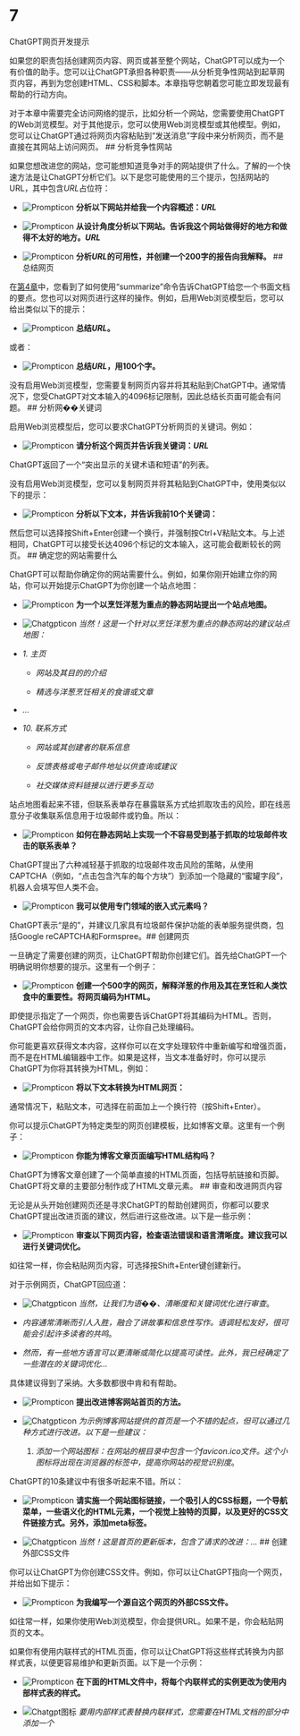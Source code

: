# 7

ChatGPT网页开发提示

如果您的职责包括创建网页内容、网页或甚至整个网站，ChatGPT可以成为一个有价值的助手。您可以让ChatGPT承担各种职责——从分析竞争性网站到起草网页内容，再到为您创建HTML、CSS和脚本。本章指导您朝着您可能立即发现最有帮助的行动方向。

对于本章中需要完全访问网络的提示，比如分析一个网站，您需要使用ChatGPT的Web浏览模型。对于其他提示，您可以使用Web浏览模型或其他模型。例如，您可以让ChatGPT通过将网页内容粘贴到“发送消息”字段中来分析网页，而不是直接在其网站上访问网页。  ## 分析竞争性网站

如果您想改进您的网站，您可能想知道竞争对手的网站提供了什么。了解的一个快速方法是让ChatGPT分析它们。以下是您可能使用的三个提示，包括网站的URL，其中包含*URL*占位符：

+   ![Prompticon](images/prompticon.png) **分析以下网站并给我一个内容概述：*URL***

+   ![Prompticon](images/prompticon.png) **从设计角度分析以下网站。告诉我这个网站做得好的地方和做得不太好的地方。*URL***

+   ![Prompticon](images/prompticon.png) **分析*URL*的可用性，并创建一个200字的报告向我解释。**  ## 总结网页

在[第4章](c04.xhtml)中，您看到了如何使用“summarize”命令告诉ChatGPT给您一个书面文档的要点。您也可以对网页进行这样的操作。例如，启用Web浏览模型后，您可以给出类似以下的提示：

+   ![Prompticon](images/prompticon.png) **总结*URL*。**

或者：

+   ![Prompticon](images/prompticon.png) **总结*URL*，用100个字。**

没有启用Web浏览模型，您需要复制网页内容并将其粘贴到ChatGPT中。通常情况下，您受ChatGPT对文本输入的4096标记限制，因此总结长页面可能会有问题。  ## 分析网��关键词

启用Web浏览模型后，您可以要求ChatGPT分析网页的关键词。例如：

+   ![Prompticon](images/prompticon.png) **请分析这个网页并告诉我关键词：*URL***

ChatGPT返回了一个“突出显示的关键术语和短语”的列表。

没有启用Web浏览模型，您可以复制网页并将其粘贴到ChatGPT中，使用类似以下的提示：

+   ![Prompticon](images/prompticon.png) **分析以下文本，并告诉我前10个关键词：**

然后您可以选择按Shift+Enter创建一个换行，并强制按Ctrl+V粘贴文本。与上述相同，ChatGPT可以接受长达4096个标记的文本输入，这可能会截断较长的网页。  ## 确定您的网站需要什么

ChatGPT可以帮助你确定你的网站需要什么。例如，如果你刚开始建立你的网站，你可以开始提示ChatGPT为你创建一个站点地图：

+   ![Prompticon](images/prompticon.png) **为一个以烹饪洋葱为重点的静态网站提出一个站点地图。**

+   ![Chatgpticon](images/chatgpticon.png) *当然！这是一个针对以烹饪洋葱为重点的静态网站的建议站点地图：*

+   *1\. 主页*

    +   *网站及其目的的介绍*

    +   *精选与洋葱烹饪相关的食谱或文章*

+   *…*

+   *10\. 联系方式*

    +   *网站或其创建者的联系信息*

    +   *反馈表格或电子邮件地址以供查询或建议*

    +   *社交媒体资料链接以进行更多互动*

站点地图看起来不错，但联系表单存在暴露联系方式给抓取攻击的风险，即在线恶意分子收集联系信息用于垃圾邮件或钓鱼。所以：

+   ![Prompticon](images/prompticon.png) **如何在静态网站上实现一个不容易受到基于抓取的垃圾邮件攻击的联系表单？**

ChatGPT提出了六种减轻基于抓取的垃圾邮件攻击风险的策略，从使用CAPTCHA（例如，“点击包含汽车的每个方块”）到添加一个隐藏的“蜜罐字段”，机器人会填写但人类不会。

+   ![Prompticon](images/prompticon.png) **我可以使用专门领域的嵌入式元素吗？**

ChatGPT表示“是的”，并建议几家具有垃圾邮件保护功能的表单服务提供商，包括Google reCAPTCHA和Formspree。## 创建网页

一旦确定了需要创建的网页，让ChatGPT帮助你创建它们。首先给ChatGPT一个明确说明你想要的提示。这里有一个例子：

+   ![Prompticon](images/prompticon.png) **创建一个500字的网页，解释洋葱的作用及其在烹饪和人类饮食中的重要性。将网页编码为HTML。**

即使提示指定了一个网页，你也需要告诉ChatGPT将其编码为HTML。否则，ChatGPT会给你网页的文本内容，让你自己处理编码。

你可能更喜欢获得文本内容，这样你可以在文字处理软件中重新编写和增强页面，而不是在HTML编辑器中工作。如果是这样，当文本准备好时，你可以提示ChatGPT为你将其转换为HTML，例如：

+   ![Prompticon](images/prompticon.png) **将以下文本转换为HTML网页：**

通常情况下，粘贴文本，可选择在前面加上一个换行符（按Shift+Enter）。

你可以提示ChatGPT为特定类型的网页创建模板，比如博客文章。这里有一个例子：

+   ![Prompticon](images/prompticon.png) **你能为博客文章页面编写HTML结构吗？**

ChatGPT为博客文章创建了一个简单直接的HTML页面，包括导航链接和页脚。ChatGPT将文章的主要部分制作成了HTML文章元素。  ## 审查和改进网页内容

无论是从头开始创建网页还是寻求ChatGPT的帮助创建网页，你都可以要求ChatGPT提出改进页面的建议，然后进行这些改进。以下是一些示例：

+   ![Prompticon](images/prompticon.png) **审查以下网页内容，检查语法错误和语言清晰度。建议我可以进行关键词优化。**

如往常一样，你会粘贴网页内容，可选择按Shift+Enter键创建新行。

对于示例网页，ChatGPT回应道：

+   ![Chatgpticon](images/chatgpticon.png) *当然，让我们为语��、清晰度和关键词优化进行审查*。

+   *内容通常清晰而引人入胜，融合了讲故事和信息性写作。语调轻松友好，很可能会引起许多读者的共鸣*。

+   *然而，有一些地方语言可以更清晰或简化以提高可读性。此外，我已经确定了一些潜在的关键词优化…*

具体建议得到了采纳。大多数都很中肯和有帮助。

+   ![Prompticon](images/prompticon.png) **提出改进博客网站首页的方法。**

+   ![Chatgpticon](images/chatgpticon.png) *为示例博客网站提供的首页是一个不错的起点，但可以通过几种方式进行改进。以下是一些建议：*

    1.  *添加一个网站图标：在网站的根目录中包含一个favicon.ico文件。这个小图标将出现在浏览器的标签中，提高你网站的视觉识别度*。

ChatGPT的10条建议中有很多听起来不错。所以：

+   ![Prompticon](images/prompticon.png) **请实施一个网站图标链接，一个吸引人的CSS标题，一个导航菜单，一些语义化的HTML元素，一个视觉上独特的页脚，以及更好的CSS文件链接方式。另外，添加meta标签。**

+   ![Chatgpticon](images/chatgpticon.png) *当然！这是首页的更新版本，包含了请求的改进：…*  ## 创建外部CSS文件

你可以让ChatGPT为你创建CSS文件。例如，你可以让ChatGPT指向一个网页，并给出如下提示：

+   ![Prompticon](images/prompticon.png) **为我编写一个源自这个网页的外部CSS文件。**

如往常一样，如果你使用Web浏览模型，你会提供URL。如果不是，你会粘贴网页的文本。

如果你有使用内联样式的HTML页面，你可以让ChatGPT将这些样式转换为内部样式表，以便更容易维护和更新页面。以下是一个示例：

+   ![Prompticon](images/prompticon.png) **在下面的HTML文件中，将每个内联样式的实例更改为使用内部样式表的样式。**

+   ![Chatgpt图标](images/chatgpticon.png) *要用内部样式表替换内联样式，您需要在HTML文档的<head>部分中添加一个<style>块，并创建适当的CSS选择器。我们将创建两个类：.table1和.table2，分别分配给您的表。这是更新后的HTML：*

正如你所看到的，ChatGPT很好地处理了这个任务。同样，ChatGPT很好地将HTML文档从内部样式切换到它创建的外部CSS文件。这是我使用的提示：

+   ![提示图标](images/prompticon.png) **在下面的HTML文件中，请将每个内部样式实例更改为外部CSS文件中的样式。创建CSS文件并将其命名为styles42.css。**  ## 为网页编写脚本

除了擅长创建和操作HTML和CSS之外，ChatGPT还可以处理各种编程语言。我们将在[第8章](c08.xhtml)更详细地讨论这种能力，但在谈论网页工作时，您可能希望让ChatGPT为您的网站编写脚本。

你只需要一个合适的提示。这里有一个例子：

+   ![提示图标](images/prompticon.png) **编写一个Python脚本，生成一个摘要页面，其中包含/blog-posts/目录中每个文件的标题和前几行，并链接到它们，就像WordPress以逆时间顺序总结帖子一样。**

+   ![Chatgpt图标](images/chatgpticon.png) *当然！这是一个示例Python脚本，生成一个摘要页面，其中包含/blog-posts/目录中每个HTML文件的标题和前几行，并以逆时间顺序链接到它们：*

这个脚本需要安装BeautifulSoup库，但当我提示时，ChatGPT很乐意改用另一个库：

+   ![提示图标](images/prompticon.png) **你能修改脚本以使用LXML吗？**

+   ![Chatgpt图标](images/chatgpticon.png) *当然！这是修改后的脚本版本，使用lxml而不是BeautifulSoup来解析HTML文件：*

这个脚本的版本运行良好，但运行时间有点长。但只需一个快速提示，就足以说服ChatGPT将脚本改写为Rust，运行速度更快：

+   ![提示图标](images/prompticon.png) **请使用Rust编写类似的实现。**
